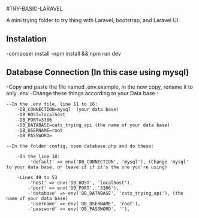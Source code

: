 #TRY-BASIC-LARAVEL

A mini trying folder to try thing with Laravel, bootstrap, and Laravel UI.

## Instalation

-composer install
-npm install && npm run dev

## Database Connection (In this case using mysql)
-Copy and paste the file named .env.example, in the new copy, rename it to anly .env
-Change these things according to your Data base :

    --In the .env file, line 11 to 16:
        -DB_CONNECTION=mysql  (your data base)
        -DB_HOST=localhost
        -DB_PORT=3306
        -DB_DATABASE=cats_trying_api (the name of your data base)
        -DB_USERNAME=root
        -DB_PASSWORD=

    --In the folder config, open database.php and do these:

        -In the line 18:
            -'default' => env('DB_CONNECTION', 'mysql'), (Change 'mysql' to your data base, or leave it if it's the one you're using)

        -Lines 49 to 53
            -'host' => env('DB_HOST', 'localhost'),
            -'port' => env('DB_PORT', '3306'),
            -'database' => env('DB_DATABASE', 'cats_trying_api'), (the name of your data base)
            -'username' => env('DB_USERNAME', 'root'),
            -'password' => env('DB_PASSWORD', ''),
